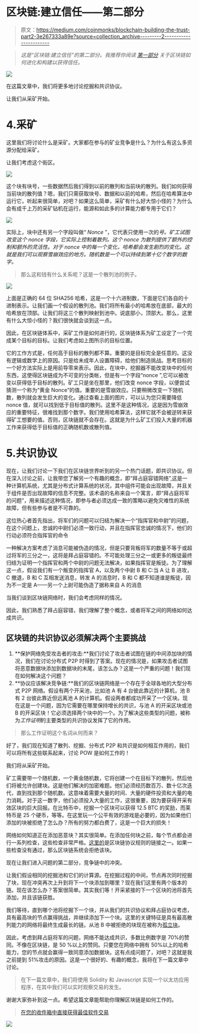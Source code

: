 # 区块链:建立信任——第二部分

> 原文：<https://medium.com/coinmonks/blockchain-building-the-trust-part2-3e267333a89e?source=collection_archive---------2----------------------->

> *这是“*区块链:建立信任*”的第二部分。我推荐你阅读* [*第一部分*](/@karthikganiga007/blockchain-building-the-trust-294c751c6def) *关于区块链如何进化和构建以获得信任。*

![](img/dbcff2f182048ac64c0d8774c0401c83.png)

在这篇文章中，我们将更多地讨论挖掘和共识协议。

让我们从采矿开始。

# 4.采矿

这里我们将讨论什么是采矿。大家都在参与的矿业竞争是什么？为什么有这么多资源分配给采矿。

让我们考虑这个街区。

![](img/1ae1d9c2bed9d7da58e50b332c8f8dcb.png)

这个块有块号，一些数据然后我们得到以前的散列和当前块的散列。我们如何获得当前块的散列值？嗯，我们只需获取块号、数据和以前的哈希，然后在哈希算法中运行它，听起来很简单，对吧？如果这么简单，采矿有什么好大惊小怪的？为什么会有成千上万的采矿钻机在运行，能源和如此多的计算能力都专用于它们？

![](img/c120d9d19dccc61d0e8981675f044d82.png)

实际上，块中还有另一个字段叫做“ *Nonce* ”，它代表只使用一次的*号。矿工试图改变这个 nonce 字段，它实际上控制着散列。这个 nonce 为散列提供了额外的控制和额外的灵活性。对于 nonce 中的每一个变化，哈希都会发生剧烈的变化。这就是我们可以观察雪崩效应的地方。随机数是一个可以持续到第十亿个数字的数字。*

> 那么这和钱有什么关系呢？这是一个散列池的例子。

![](img/31ba451b3b265d3474ae7121619d062e.png)

上面是正确的 64 位 SHA256 哈希，这是一个十六进制数，下面是它们各自的十进制表示。让我们画一个假设的散列池。我们将所有最小的哈希放在底部，最大的哈希放在顶部。让我们将这三个散列映射到池中。说底部小，顶部大。那么，这里有什么大惊小怪的？我们很快就会谈到这一点。

因此，在区块链体系中，采矿工作是如何进行的，区块链体系为矿工设定了一个完成某个目标的目标。让我们考虑如上图所示的目标位置。

它的工作方式是，任何高于目标的散列都不算。重要的是目标完全是任意的。这没有逻辑或数学上的原因。只是给未成年人设置障碍，给他们制造挑战。思考目标的一个好方法实际上是用前导零来表示。因此，在块中，挖掘器不能改变块中的任何东西，这使得区块链成为不可变的分类帐，但是有一个字段“nonce ”,它可以被改变以获得低于目标的散列。矿工只是坐在那里，他们改变 nonce 字段，以便尝试猜测一个称为“黄金 Nonce”的值。重要的是雪崩效应。只要稍微改变一下随机数，散列就会发生巨大的变化。通过查看上面的图片，可以认为您只需要降低 nonce 值，就可以找到低于目标值的散列。这里不是这种情况，这是因为雪崩效应的重要特征，很难找到那个数字。我们使用哈希算法，这样它就不会被逆转来获得矿工想要的值。否则，区块链就不会存在。这就是为什么矿工们投入大量的机器工作来获得低于目标值的正确随机数或散列值。

# 5.共识协议

现在，让我们讨论一下我们在区块链世界听到的另一个热门话题，即共识协议。但在深入讨论之前，让我带您了解另一个有趣的概念，即“拜占庭容错网络”,这是一种计算机系统，尤其是分布式计算系统的状况，其中组件可能会出现故障，并且关于组件是否出现故障的信息不完整。该术语的名称来自一个寓言，即“拜占庭将军的问题”，用来描述这种情况，即参与者必须达成一致的策略以避免灾难性的系统故障，但有些参与者是不可靠的。

这位热心者首先指出，将军们的问题可以归结为解决一个“指挥官和中尉”的问题，在这个问题上，忠诚的中尉们必须一致行动，并且在指挥官忠诚的情况下，他们的行动必须符合指挥官的命令

一种解决方案考虑了消息可能被伪造的情况，但是只要背叛将军的数量不等于或超过将军的三分之一，这将是拜占庭容错的。不可能处理三分之一或更多的叛徒最终归结为证明一个指挥官和两个中尉的问题无法解决，如果指挥官是叛徒。为了理解这一点，假设我们有一个叛变的指挥官 A，以及两个中尉 B 和 C:当 A 让 B 进攻，C 撤退，B 和 C 互相发送消息，转发 A 的消息时，B 和 C 都不知道谁是叛徒，因为不一定是 A——另一个上尉可能伪造了据称来自 A 的消息

当我们谈到区块链网络时，我们会考虑同样的情况。

因此，我们熟悉了拜占庭容错，我们理解了整个概念，或者将军之间的网络如何达成共识。

## 区块链的共识协议必须解决两个主要挑战

1.  **保护网络免受攻击者的攻击:**我们讨论了攻击者试图在链的中间添加块的情况，我们在讨论分布式 P2P 时得到了答案。现在的情况是，如果攻击者试图将恶意数据块添加到数据块的末尾，该怎么办？这是一个严重的问题！我们现在如何解决这个问题？
2.  **协议应该解决竞争链:**我们的区块链网络是一个存在于全球各地的大型分布式 P2P 网络。假设有两个开采池，比如池 A 有 4 台彼此靠近的计算机，池 B 有 2 台彼此靠近但远离池 A 的计算机。假设两者都成功开采了一个区块。现在这是一个问题，因为它需要在哪里保持增长的共识，与池 A 的开采区块或池 B 的开采区块！它必须选择两个块中的一个。为了解决这些类型的问题，被称为*工作证明*的主要类型的共识协议发挥了它的作用。

> 那么工作证明这个名词从何而来？

好了，我们现在知道了散列、挖掘、分布式 P2P 和共识是如何相互作用的，我们可以将所有这些联系起来，讨论 POW 是如何工作的！

我们将从采矿开始。

矿工需要带一个随机数，一个黄金随机数，它将创建一个在目标下的散列，然后他们将被允许创建块。这是他们解决的加密难题。他们必须经历数百万、数十亿次迭代，直到找到那个随机数。这意味着需要大量的时间、大量的硬件投资和大量的电力消耗。对于这一数字，他们必须投入大量的工作，这很重要，因为要获得开采有效区块的巨大回报。在比特币中，挖掘一个区块可以获得 12.5 BTC 的奖励，而莱特币是 25 个硬币，等等。在这里玩一个公平有效的游戏是必要的，因为如果他们添加的块被拒绝了怎么办？所有的努力都白费了，这是一个巨大的损失！

网络如何知道正在添加恶意块？其实很简单。在添加任何块之前，每个节点都会进行一系列检查，这些检查非常严格。[这里的](https://en.bitcoin.it/wiki/Protocol_rules)是区块链协议规则的链接之一。如果一些检查没有通过，那么区块链系统会拒绝该块。

现在让我们进入问题的第二部分，竞争链中的冲突。

让我们假设相同的挖掘池和它们的计算源。在挖掘过程的中间，节点再次同时挖掘了块，现在冲突再次上升到将下一个块添加到哪里？现在我们这里有两个版本的链。现在该怎么办？答案很简单。其实我们等！开采紧接的下一个区块的池将首先添加，并且该链获胜。

我们等待，直到哪个池将挖掘下一个块，并从我们的共识协议和拜占庭协议考虑，具有最高块的节点赢得挑战，并继续添加下一个块。这里的关键特征是具有最高散列能力的网络将最终生成最长的链。从池 B 中被拒绝的块现在被称为[孤立块](https://www.blockchain.com/btc/orphaned-blocks)。

因此，考虑到拜占庭将军的问题，网络不能达成共识，多数比例数字是 70%的赞同。不像在区块链，是 50 %以上的赞同。只要您在网络中拥有 50%以上的哈希能力，您的节点就会赢得一致同意添加数据块。这有点成问题了，对吧？这就是我之前提到 51%攻击的原因。这是一个很好的、有趣的概念，我将在下一篇文章中讨论。

> 在下一篇文章中，我们将使用 Solidity 和 Javascript 实现一个以太坊应用程序，在其中我们可以实时观察交易的发生。

谢谢大家弥补到这一点。希望这篇文章能帮助你理解区块链是如何工作的。

> [在您的收件箱中直接获得最佳软件交易](https://coincodecap.com/?utm_source=coinmonks)

[![](img/7c0b3dfdcbfea594cc0ae7d4f9bf6fcb.png)](https://coincodecap.com/?utm_source=coinmonks)